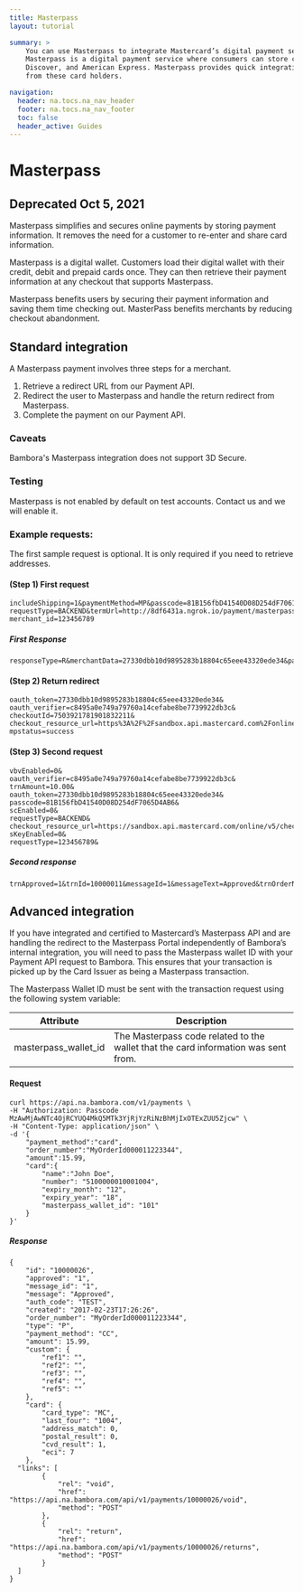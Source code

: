 ```yaml
---
title: Masterpass
layout: tutorial

summary: >
    You can use Masterpass to integrate Mastercard’s digital payment service with Bambora’s payment gateway.
    Masterpass is a digital payment service where consumers can store card information for Visa, Mastercard,
    Discover, and American Express. Masterpass provides quick integration for merchants to accept payments
    from these card holders.

navigation:
  header: na.tocs.na_nav_header
  footer: na.tocs.na_nav_footer
  toc: false
  header_active: Guides
---
```


# Masterpass

## Deprecated Oct 5, 2021

Masterpass simplifies and secures online payments by storing payment information.
It removes the need for a customer to re-enter and share card information.

Masterpass is a digital wallet. Customers load their digital wallet with their credit, debit and prepaid cards once. They can then retrieve their payment information at any checkout that supports Masterpass.

Masterpass benefits users by securing their payment information and saving them
time checking out. MasterPass benefits merchants by reducing checkout abandonment.

## Standard integration

A Masterpass payment involves three steps for a merchant.

1. Retrieve a redirect URL from our Payment API.
2. Redirect the user to Masterpass and handle the return redirect from Masterpass.
3. Complete the payment on our Payment API.

### Caveats

Bambora's Masterpass integration does not support 3D Secure.

### Testing

Masterpass is not enabled by default on test accounts. Contact us and we will enable it.

### Example requests:
The first sample request is optional. It is only required if you need to retrieve addresses.

#### (Step 1) First request

```shell
includeShipping=1&paymentMethod=MP&passcode=81B156fbD41540D08D254dF7061D4AB3&
requestType=BACKEND&termUrl=http://8df6431a.ngrok.io/payment/masterpass/callback&
merchant_id=123456789
```

##### First Response

```shell
responseType=R&merchantData=27330dbb10d9895283b18804c65eee43320ede34&pageContents=%3Chtml%3E%3Chead%3E%3C%2Fhead%3E%3Cbody%3E%3Cform%20action%3D%22https%3A%2F%2Fsandbox%2Emasterpass%2Ecom%2FCheckout%2FAuthorize%3Facceptable%5Fcards%3Damex%2Cjcb%2Cmaster%2Cdiscover%2Cvisa%2C%26checkout%5Fidentifier%3Dd492cead841f4ccf9887110d30de8192%26version%3Dv5%26auth%5Flevel%3Dbasic%26oauth%5Ftoken%3D27330dbb10d9895283b18804c65eee43320ede34%22%20method%3D%22post%22%20id%3D%22masterpass%22%20name%3D%22masterpass%22%20%2F%3E%3Cscript%20language%3D%22javascript%22%3Edocument%2Emasterpass%2Esubmit%28%29%3B%3C%2Fscript%3E%3C%2Fbody%3E%3C%2Fhtml%3E
```

#### (Step 2) Return redirect

```shell
oauth_token=27330dbb10d9895283b18804c65eee43320ede34&
oauth_verifier=c8495a0e749a79760a14cefabe8be7739922db3c&
checkoutId=7503921781901832211&
checkout_resource_url=https%3A%2F%2Fsandbox.api.mastercard.com%2Fonline%2Fv5%2Fcheckout%2F7503921781901832211&
mpstatus=success
```

#### (Step 3) Second request

```shell
vbvEnabled=0&
oauth_verifier=c8495a0e749a79760a14cefabe8be7739922db3c&
trnAmount=10.00&
oauth_token=27330dbb10d9895283b18804c65eee43320ede34&
passcode=81B156fbD41540D08D254dF7065D4AB6&
scEnabled=0&
requestType=BACKEND&
checkout_resource_url=https://sandbox.api.mastercard.com/online/v5/checkout/7503921781901832211&
sKeyEnabled=0&
requestType=123456789&
```

##### Second response
```shell
trnApproved=1&trnId=10000011&messageId=1&messageText=Approved&trnOrderNumber=10000011&authCode=TEST&errorType=N&errorFields=&responseType=T&trnAmount=10%2E00&trnDate=8%2F27%2F2017+12%3A43%3A02+AM&avsProcessed=1&avsId=N&avsResult=0&avsAddrMatch=0&avsPostalMatch=0&avsMessage=Street+address+and+Postal%2FZIP+do+not+match%2E&cvdId=5&cardType=MC&trnType=P&paymentMethod=CC&ref1=&ref2=&ref3=&ref4=&ref5=&hashValue=1e48a7346bac9cb6da3dfc4e26d2cd9b2a3e5c6b
```


## Advanced integration

If you have integrated and certified to Mastercard’s Masterpass API and are handling the redirect to the Masterpass Portal independently of Bambora’s internal integration, you will need to pass the Masterpass wallet ID with your Payment API request to Bambora. This ensures that your transaction is picked up by the Card Issuer as being a Masterpass transaction.

The Masterpass Wallet ID must be sent with the transaction request using the following system variable:

| Attribute | Description |
| --- | --- |
| masterpass_wallet_id | The Masterpass code related to the wallet that the card information was sent from. |


#### Request
```shell
curl https://api.na.bambora.com/v1/payments \
-H "Authorization: Passcode MzAwMjAwNTc4OjRCYUQ4MkQ5MTk3YjRjYzRiNzBhMjIxOTExZUU5Zjcw" \
-H "Content-Type: application/json" \
-d '{
    "payment_method":"card",
    "order_number":"MyOrderId000011223344",
    "amount":15.99,
    "card":{
        "name":"John Doe",
		"number": "5100000010001004",
		"expiry_month": "12",
		"expiry_year": "18",
		"masterpass_wallet_id": "101"
    }
}'
```


##### Response
```
{
    "id": "10000026",
    "approved": "1",
    "message_id": "1",
    "message": "Approved",
    "auth_code": "TEST",
    "created": "2017-02-23T17:26:26",
    "order_number": "MyOrderId000011223344",
    "type": "P",
    "payment_method": "CC",
    "amount": 15.99,
    "custom": {
        "ref1": "",
        "ref2": "",
        "ref3": "",
        "ref4": "",
        "ref5": ""
    },
    "card": {
        "card_type": "MC",
        "last_four": "1004",
        "address_match": 0,
        "postal_result": 0,
        "cvd_result": 1,
	    "eci": 7
    },
  "links": [
	    {
		    "rel": "void",
		    "href": "https://api.na.bambora.com/api/v1/payments/10000026/void",
		    "method": "POST"
	    },
	    {
		    "rel": "return",
		    "href": "https://api.na.bambora.com/api/v1/payments/10000026/returns",
		    "method": "POST"
	    }
  ]
}
```
